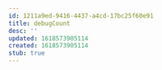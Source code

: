 ```yaml
---
id: 1211a9ed-9416-4437-a4cd-17bc25f60e91
title: debugCount
desc: ''
updated: 1618573905114
created: 1618573905114
stub: true
---
```


